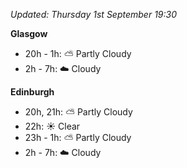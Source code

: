 *Updated: Thursday 1st September 19:30*

**Glasgow**

* 20h - 1h: :partly_sunny: Partly Cloudy
* 2h - 7h: :cloud: Cloudy

**Edinburgh**

* 20h, 21h: :partly_sunny: Partly Cloudy
* 22h: :sunny: Clear
* 23h - 1h: :partly_sunny: Partly Cloudy
* 2h - 7h: :cloud: Cloudy
